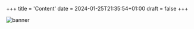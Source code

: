+++
title = 'Content'
date = 2024-01-25T21:35:54+01:00
draft = false
+++

![banner](https://blogger.googleusercontent.com/img/b/R29vZ2xl/AVvXsEiz4TXNYoS70ZTGDNt-YBdxvo_OD9AxtWJSPyxTSZKF1tIDGn4ZZo8OgQA-Ouj4BOByf1HMBRAVdcxKXkoRcMbMalTrdT9KkFAeL2GDwOcy3VV_MBSCptiEjnhtRiBphrPbgA8czzT4R6IrtEe29UUxBdX2JqzGW1svC-hSF4EIMdgzj7OIIwLyBkbT7vQ/s1280/code_banner.png)


